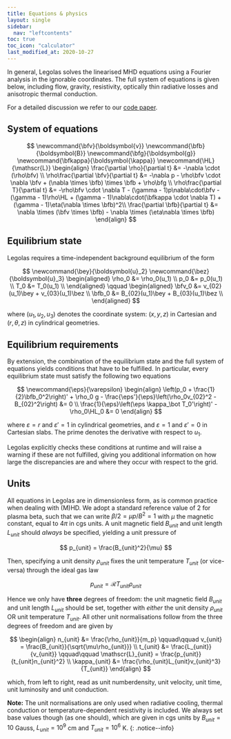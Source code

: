 ```yaml
---
title: Equations & physics
layout: single
sidebar:
  nav: "leftcontents"
toc: true
toc_icon: "calculator"
last_modified_at: 2020-10-27
---
```


In general, Legolas solves the linearised MHD equations using a Fourier analysis in the ignorable
coordinates. The full system of equations is given below, including flow, gravity, resistivity,
optically thin radiative losses and anisotropic thermal conduction.

For a detailed discussion we refer to our [code paper](https://arxiv.org).

## System of equations

$$
\newcommand{\bfv}{\boldsymbol{v}}
\newcommand{\bfb}{\boldsymbol{B}}
\newcommand{\bfg}{\boldsymbol{g}}
\newcommand{\bfkappa}{\boldsymbol{\kappa}}
\newcommand{\HL}{\mathscr{L}}
\begin{align}
	\frac{\partial \rho}{\partial t} &= -\nabla \cdot (\rho\bfv) \\
	\rho\frac{\partial \bfv}{\partial t} &= -\nabla p - \rho\bfv \cdot \nabla \bfv + (\nabla \times \bfb) \times \bfb + \rho\bfg	\\
	\rho\frac{\partial T}{\partial t} &= -\rho\bfv \cdot \nabla T - (\gamma - 1)p\nabla\cdot\bfv - (\gamma - 1)\rho\HL + (\gamma - 1)\nabla\cdot(\bfkappa \cdot \nabla T) + (\gamma - 1)\eta(\nabla \times \bfb)^2\\
	\frac{\partial \bfb}{\partial t} &= \nabla \times (\bfv \times \bfb) - \nabla \times (\eta\nabla \times \bfb)
\end{align}
$$

## Equilibrium state
Legolas requires a time-independent background equilibrium of the form

$$
\newcommand{\bey}{\boldsymbol{u}_2}
\newcommand{\bez}{\boldsymbol{u}_3}
\begin{aligned}
    \rho_0 &= \rho_0(u_1)		\\
    p_0 &= p_0(u_1) 			\\
    T_0 &= T_0(u_1) 			\\
\end{aligned}
\qquad
\begin{aligned}
    \bfv_0 &= v_{02}(u_1)\bey + v_{03}(u_1)\bez	\\
    \bfb_0 &= B_{02}(u_1)\bey + B_{03}(u_1)\bez \\
\end{aligned}
$$

where $(u_1, u_2, u_3)$ denotes the coordinate system: $(x, y, z)$ in Cartesian and $(r, \theta, z)$ in cylindrical
geometries.

## Equilibrium requirements
By extension, the combination of the equilibrium state and the full system of equations yields conditions that have
to be fulfilled. In particular, every equilibrium state must satisfy the following two equations

$$
\newcommand{\eps}{\varepsilon}
\begin{align}
	\left(p_0 + \frac{1}{2}\bfb_0^2\right)' + \rho_0 g - \frac{\eps'}{\eps}\left(\rho_0v_{02}^2 - B_{02}^2\right) &= 0 \\
	\frac{1}{\eps}\left(\eps \kappa_\bot T_0'\right)' - \rho_0\HL_0 &= 0
\end{align}
$$

where $\varepsilon = r$ and $\varepsilon' = 1$ in cylindrical geometries, and $\varepsilon = 1$ and $\varepsilon' = 0$
in Cartesian slabs. The prime denotes the derivative with respect to $u_1$.

Legolas explicitly checks these conditions at runtime and will raise a warning if these are not fulfilled,
giving you additional information on how large the discrepancies are and where they occur with respect to the grid.

## Units
All equations in Legolas are in dimensionless form, as is common practice when dealing with (M)HD.
We adopt a standard reference value of 2 for plasma beta, such that we can write $\beta/2 = \mu p / B^2 = 1$ with
$\mu$ the magnetic constant, equal to $4\pi$ in cgs units.
A unit magnetic field $B_{unit}$ and unit length $L_{unit}$ should _always_ be specified, yielding a unit pressure of

$$
p_{unit} = \frac{B_{unit}^2}{\mu}
$$

Then, specifying a unit density $\rho_{unit}$ fixes the unit temperature $T_{unit}$ (or vice-versa)
through the ideal gas law

$$
p_{unit} = \mathcal{R}T_{unit}\rho_{unit}
$$

Hence we only have **three** degrees of freedom: the unit magnetic field $B_{unit}$ and unit length $L_{unit}$
should be set, together with _either_ the unit density $\rho_{unit}$ OR unit temperature $T_{unit}$.
All other unit normalisations follow from the three degrees of freedom and are given by

$$
\begin{align}
    n_{unit} &= \frac{\rho_{unit}}{m_p} \qquad\qquad v_{unit} = \frac{B_{unit}}{\sqrt{\mu\rho_{unit}}}    \\
    t_{unit} &= \frac{L_{unit}}{v_{unit}} \qquad\qquad    \mathscr{L}_{unit} = \frac{p_{unit}}{t_{unit}n_{unit}^2}    \\
    \kappa_{unit} &= \frac{\rho_{unit}L_{unit}v_{unit}^3}{T_{unit}}
\end{align}
$$

which, from left to right, read as unit numberdensity, unit velocity, unit time, unit luminosity and unit
conduction.

**Note:** The unit normalisations are only used when radiative cooling, thermal conduction or temperature-dependent
resistivity is included. We always set base values though (as one should), which are given in cgs units by
$B_{unit} = 10$ Gauss, $L_{unit} = 10^9$ cm and $T_{unit} = 10^6$ K.
{: .notice--info}

